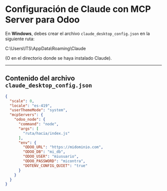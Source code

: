 # Configuración de Claude con MCP Server para Odoo

En **Windows**, debes crear el archivo `claude_desktop_config.json` en la siguiente ruta:

C:\Users\ITS\AppData\Roaming\Claude


(O en el directorio donde se haya instalado Claude).

---

## Contenido del archivo `claude_desktop_config.json`

```json
{
  "scale": 0,
  "locale": "es-419",
  "userThemeMode": "system",
  "mcpServers": {
    "odoo_node": {
      "command": "node",
      "args": [
        "ruta/hacia/index.js"
      ],
      "env": {
        "ODOO_URL": "https://midominio.com",
        "ODOO_DB": "mi_db",
        "ODOO_USER": "miusuario",
        "ODOO_PASSWORD": "micontra",
        "DOTENV_CONFIG_QUIET": "true"
      }
    }
  }
}
